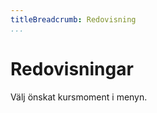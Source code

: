 ```yaml
---
titleBreadcrumb: Redovisning
...
```

Redovisningar
===============================
Välj önskat kursmoment i menyn.
